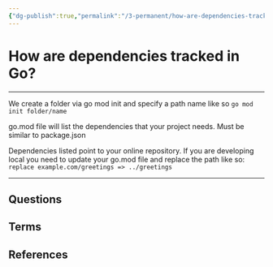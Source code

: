 ```yaml
---
{"dg-publish":true,"permalink":"/3-permanent/how-are-dependencies-tracked-in-go/","tags":["type/permanent","code/go"],"created":"2023-08-03T06:50:10.966-05:00","updated":"2023-09-05T14:31:56.926-05:00"}
---
```


# How are dependencies tracked in Go?
---
We create a folder via go mod init and specify a path name like so
`go mod init folder/name`

go.mod file will list the dependencies that your project needs.
Must be similar to package.json

Dependencies listed point to your online repository. If you are developing local you need to update your go.mod file and replace the path like so: 
`replace example.com/greetings => ../greetings`


---
## Questions
## Terms

## References